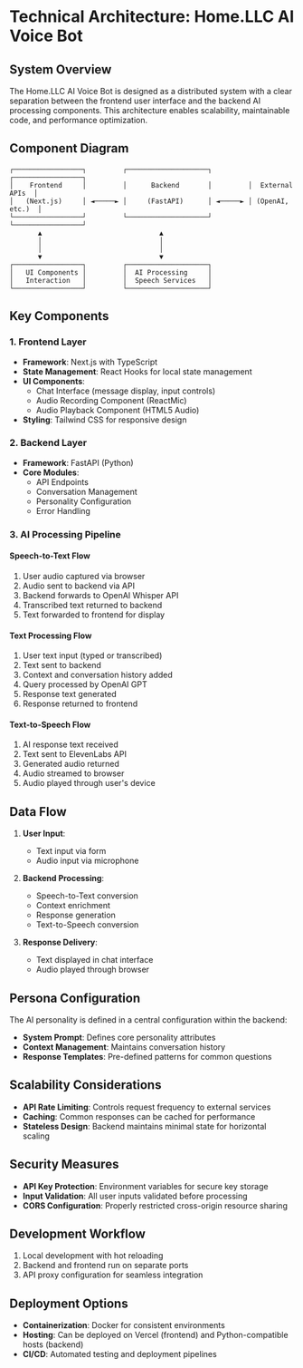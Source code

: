 # Technical Architecture: Home.LLC AI Voice Bot

## System Overview

The Home.LLC AI Voice Bot is designed as a distributed system with a clear separation between the frontend user interface and the backend AI processing components. This architecture enables scalability, maintainable code, and performance optimization.

## Component Diagram

```
┌─────────────────┐         ┌────────────────────┐         ┌─────────────────┐
│    Frontend     │         │      Backend       │         │  External APIs  │
│   (Next.js)     │ ◄─────► │     (FastAPI)      │ ◄─────► │ (OpenAI, etc.)  │
└─────────────────┘         └────────────────────┘         └─────────────────┘
       ▲                             ▲
       │                             │
       │                             │
       ▼                             ▼
┌─────────────────┐         ┌────────────────────┐
│   UI Components │         │  AI Processing     │
│   Interaction   │         │  Speech Services   │
└─────────────────┘         └────────────────────┘
```

## Key Components

### 1. Frontend Layer

- **Framework**: Next.js with TypeScript
- **State Management**: React Hooks for local state management
- **UI Components**:
  - Chat Interface (message display, input controls)
  - Audio Recording Component (ReactMic)
  - Audio Playback Component (HTML5 Audio)
- **Styling**: Tailwind CSS for responsive design

### 2. Backend Layer

- **Framework**: FastAPI (Python)
- **Core Modules**:
  - API Endpoints
  - Conversation Management
  - Personality Configuration
  - Error Handling

### 3. AI Processing Pipeline

#### Speech-to-Text Flow
1. User audio captured via browser
2. Audio sent to backend via API
3. Backend forwards to OpenAI Whisper API
4. Transcribed text returned to backend
5. Text forwarded to frontend for display

#### Text Processing Flow
1. User text input (typed or transcribed)
2. Text sent to backend
3. Context and conversation history added
4. Query processed by OpenAI GPT
5. Response text generated
6. Response returned to frontend

#### Text-to-Speech Flow
1. AI response text received
2. Text sent to ElevenLabs API
3. Generated audio returned
4. Audio streamed to browser
5. Audio played through user's device

## Data Flow

1. **User Input**: 
   - Text input via form
   - Audio input via microphone
   
2. **Backend Processing**:
   - Speech-to-Text conversion
   - Context enrichment
   - Response generation
   - Text-to-Speech conversion
   
3. **Response Delivery**:
   - Text displayed in chat interface
   - Audio played through browser

## Persona Configuration

The AI personality is defined in a central configuration within the backend:

- **System Prompt**: Defines core personality attributes
- **Context Management**: Maintains conversation history
- **Response Templates**: Pre-defined patterns for common questions

## Scalability Considerations

- **API Rate Limiting**: Controls request frequency to external services
- **Caching**: Common responses can be cached for performance
- **Stateless Design**: Backend maintains minimal state for horizontal scaling

## Security Measures

- **API Key Protection**: Environment variables for secure key storage
- **Input Validation**: All user inputs validated before processing
- **CORS Configuration**: Properly restricted cross-origin resource sharing

## Development Workflow

1. Local development with hot reloading
2. Backend and frontend run on separate ports
3. API proxy configuration for seamless integration

## Deployment Options

- **Containerization**: Docker for consistent environments
- **Hosting**: Can be deployed on Vercel (frontend) and Python-compatible hosts (backend)
- **CI/CD**: Automated testing and deployment pipelines 